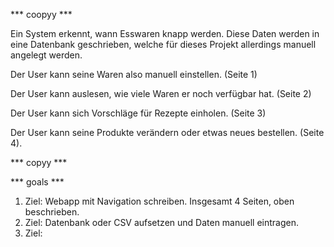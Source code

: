 *** coopyy ***

Ein System erkennt, wann Esswaren knapp werden. Diese Daten werden in eine Datenbank geschrieben, welche für dieses Projekt allerdings manuell angelegt werden.

Der User kann seine Waren also manuell einstellen. (Seite 1)

Der User kann auslesen, wie viele Waren er noch verfügbar hat. (Seite 2)

Der User kann sich Vorschläge für Rezepte einholen. (Seite 3)

Der User kann seine Produkte verändern oder etwas neues bestellen. (Seite 4).

*** copyy ***

*** goals ***

1. Ziel: Webapp mit Navigation schreiben. Insgesamt 4 Seiten, oben beschrieben.
2. Ziel: Datenbank oder CSV aufsetzen und Daten manuell eintragen.
3. Ziel: 